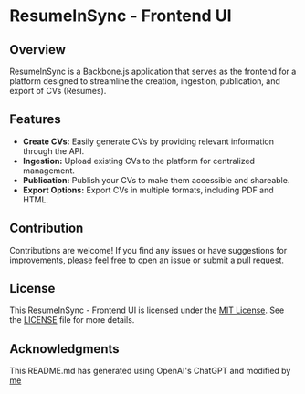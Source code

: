 # ResumeInSync - Frontend UI

## Overview

ResumeInSync is a Backbone.js application that serves as the frontend for a platform designed to streamline the creation,
ingestion, publication, and export of CVs (Resumes).

## Features

- **Create CVs:** Easily generate CVs by providing relevant information through the API.
- **Ingestion:** Upload existing CVs to the platform for centralized management.
- **Publication:** Publish your CVs to make them accessible and shareable.
- **Export Options:** Export CVs in multiple formats, including PDF and HTML.

## Contribution

Contributions are welcome! If you find any issues or have suggestions for improvements, please feel free to open an issue or submit a pull request.


## License

This ResumeInSync - Frontend UI is licensed under the [MIT License](LICENSE). See the [LICENSE](LICENSE) file for more
details.

## Acknowledgments

This README.md has generated using OpenAI's ChatGPT and modified by [me](https://github.com/IordanisKostelidis)
